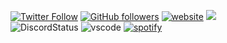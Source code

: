[![Twitter Follow](https://img.shields.io/twitter/follow/Dr1ft3D?label=Follow)](https://twitter.com/intent/follow?screen_name=Dr1ft3D)
[![GitHub followers](https://img.shields.io/github/followers/Dr1ft3D?label=Follow&style=social)](https://github.com/Dr1ft3D)
[![website](https://img.shields.io/badge/Website-46a2f1.svg?&style=flat-square&logo=Google-Chrome&logoColor=white&link=https://faxes.zone)](https://drift.zone)
![](https://komarev.com/ghpvc/?username=Dr1ft3D)
<br>
![DiscordStatus](https://dcbadge.limes.pink/api/shield/925104384499658883)
![vscode](https://api.statusbadges.me/badge/vscode/282762192544333827?fallback=Nothing)
[![spotify](https://api.statusbadges.me/badge/spotify/282762192544333827?fallback=Nothing)](https://api.statusbadges.me/openspotify/282762192544333827)
